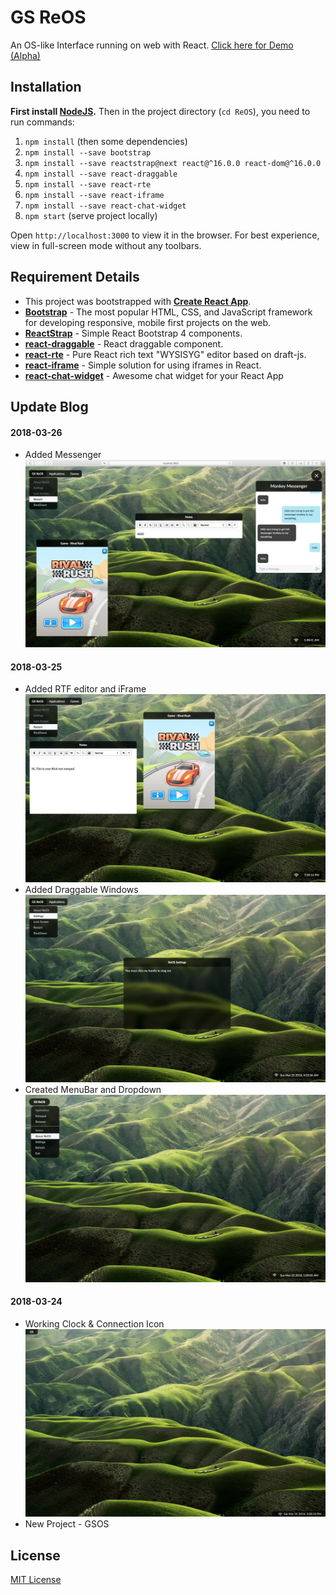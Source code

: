 # GS ReOS
An OS-like Interface running on web with React. 
[Click here for Demo (Alpha)](http://guptasiddhant.xyz/ReOS/)

## Installation
__First install [NodeJS](http://nodejs.org).__ Then in the project directory (`cd ReOS`), you need to run commands:

1. `npm install` (then some dependencies)
1. `npm install --save bootstrap`
1. `npm install --save reactstrap@next react@^16.0.0 react-dom@^16.0.0`
1. `npm install --save react-draggable`
1. `npm install --save react-rte`
1. `npm install --save react-iframe`
1. `npm install --save react-chat-widget`
1. `npm start` (serve project locally)

Open `http://localhost:3000` to view it in the browser. For best experience, view in full-screen mode without any toolbars.

## Requirement Details
* This project was bootstrapped with __[Create React App](https://github.com/facebookincubator/create-react-app)__.
* __[Bootstrap](https://github.com/twbs/bootstrap)__ - The most popular HTML, CSS, and JavaScript framework for developing responsive, mobile first projects on the web.
* __[ReactStrap](https://github.com/reactstrap/reactstrap)__ - Simple React Bootstrap 4 components.
* __[react-draggable](https://github.com/mzabriskie/react-draggable/)__ - React draggable component.
* __[react-rte](https://github.com/sstur/react-rte)__ - Pure React rich text "WYSISYG" editor based on draft-js.
* __[react-iframe](https://github.com/svenanders/react-iframe)__ - Simple solution for using iframes in React.
* __[react-chat-widget](https://github.com/Wolox/react-chat-widget)__ - Awesome chat widget for your React App

## Update Blog
#### 2018-03-26 
* Added Messenger
![Screenshot 20180326-1](https://github.com/GuptaSiddhant/GSOS/blob/master/screenshots/20180326-1.jpg)
#### 2018-03-25 
* Added RTF editor and iFrame
![Screenshot 20180325-3](https://github.com/GuptaSiddhant/GSOS/blob/master/screenshots/20180325-3.jpg)
* Added Draggable Windows
![Screenshot 20180325-2](https://github.com/GuptaSiddhant/GSOS/blob/master/screenshots/20180325-2.jpg)
* Created MenuBar and Dropdown
![Screenshot 20180325-1](https://github.com/GuptaSiddhant/GSOS/blob/master/screenshots/20180325-1.jpg)
#### 2018-03-24
* Working Clock & Connection Icon
![Screenshot 20180324-1](https://github.com/GuptaSiddhant/GSOS/blob/master/screenshots/20180324-1.jpg)
* New Project - GSOS

## License
[MIT License](https://github.com/GuptaSiddhant/ReOS/blob/master/LICENSE)
